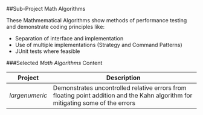 ##Sub-Project Math Algorithms

These Mathmematical Algorithms show methods of performance testing and demonstrate coding principles like:
- Separation of interface and implementation
- Use of multiple implementations (Strategy and Command Patterns)
- JUnit tests where feasible

###Selected _Math Algorithms_ Content

Project | Description
------- | -----------
_largenumeric_ | Demonstrates uncontrolled relative errors from floating point addition and the Kahn algorithm for mitigating some of the errors
